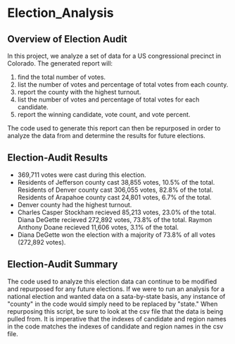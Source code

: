 # Election_Analysis

## Overview of Election Audit
In this project, we analyze a set of data for a US congressional precinct in Colorado. The generated report will:

1. find the total number of votes.
2. list the number of votes and percentage of total votes from each county.
3. report the county with the highest turnout.
4. list the number of votes and percentage of total votes for each candidate.
5. report the winning candidate, vote count, and vote percent.

The code used to generate this report can then be repurposed in order to analyze the data from and determine the results for future elections.

## Election-Audit Results
* 369,711 votes were cast during this election.
* Residents of Jefferson county cast 38,855 votes, 10.5% of the total. Residents of Denver county cast 306,055 votes, 82.8% of the total. Residents of Arapahoe county cast 24,801 votes, 6.7% of the total.
* Denver county had the highest turnout.
* Charles Casper Stockham recieved 85,213 votes, 23.0% of the total. Diana DeGette recieved 272,892 votes, 73.8% of the total. Raymon Anthony Doane recieved 11,606 votes, 3.1% of the total.
* Diana DeGette won the election with a majority of 73.8% of all votes (272,892 votes).

## Election-Audit Summary
The code used to analyze this election data can continue to be modified and repurposed for any future elections. If we were to run an analysis for a national election and wanted data on a sata-by-state basis, any instance of "county" in the code would simply need to be replaced by "state." When repurposing this script, be sure to look at the csv file that the data is being pulled from. It is imperative that the indexes of candidate and region names in the code matches the indexes of candidate and region names in the csv file.